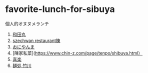 # favorite-lunch-for-sibuya
個人的オヌヌメランチ

1. [和田丸](https://tabelog.com/tokyo/A1303/A130301/13002065/)
1. [szechwan restaurant陳](https://www.tokyuhotels.co.jp/cerulean-h/restaurant/chen/index.html)
1. [おにやんま](https://shibuya.parco.jp/shop/detail/?cd=025855)
1. [陳家私菜](https://www.chin-z.com/page/tenpo/shibuya.html）
1. [喜楽](https://tabelog.com/tokyo/A1303/A130301/13001705/)
1. [麺処 竹川](https://tabelog.com/tokyo/A1303/A130301/13178370/)
